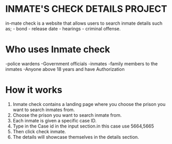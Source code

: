 # INMATE'S CHECK DETAILS PROJECT
in-mate check is a website that allows users to search inmate details such as;
    - bond
    - release date
    - hearings 
    - criminal offense.

# Who uses Inmate check
 -police wardens
 -Government officials
 -inmates
 -family members to the inmates
 -Anyone above 18 years and have Authorization

# How it works
1. Inmate check contains a landing page where you choose the prison you want to search inmates from.
2. Choose the prison you want to search inmate from.
3. Each inmate is given a specific case ID.
4. Type in the Case id in the input section.in this case use 5664,5665
5. Then click check inmate.
6. The details will showcase themselves in the details section.

